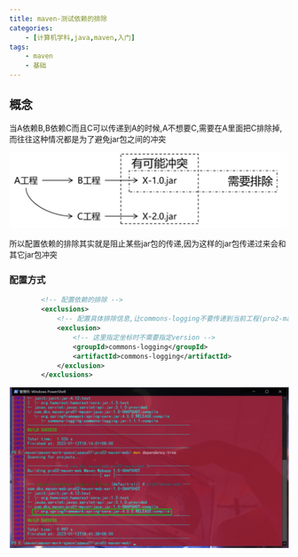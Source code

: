 ```yaml
---
title: maven-测试依赖的排除
categories:
    - [计算机学科,java,maven,入门]
tags:
    - maven
    - 基础
---
```


## 概念

当A依赖B,B依赖C而且C可以传递到A的时候,A不想要C,需要在A里面把C排除掉,而往往这种情况都是为了避免jar包之间的冲突

![image-20240208132336524](https://raw.githubusercontent.com/PigPigLetsGo/imeages/master/image-20240208132336524.png)

所以配置依赖的排除其实就是阻止某些jar包的传递,因为这样的jar包传递过来会和其它jar包冲突

### 配置方式 

```xml
		<!-- 配置依赖的排除 -->
		<exclusions>
			<!-- 配置具体排除信息,让commons-logging不要传递到当前工程(pro2-maven-web) -->
			<exclusion>
				<!-- 这里指定坐标时不需要指定version -->
				<groupId>commons-logging</groupId>
				<artifactId>commons-logging</artifactId>
			</exclusion>
		</exclusions>
```

![image-20240208132350411](https://raw.githubusercontent.com/PigPigLetsGo/imeages/master/image-20240208132350411.png)
